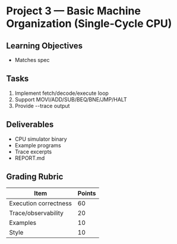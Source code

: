 # Project 3 — Basic Machine Organization (Single-Cycle CPU)

## Learning Objectives
- Matches spec

## Tasks
1. Implement fetch/decode/execute loop
2. Support MOVI/ADD/SUB/BEQ/BNE/JMP/HALT
3. Provide --trace output

## Deliverables
- CPU simulator binary
- Example programs
- Trace excerpts
- REPORT.md

## Grading Rubric
| Item | Points |
|---|---|
| Execution correctness | 60 |
| Trace/observability | 20 |
| Examples | 10 |
| Style | 10 |